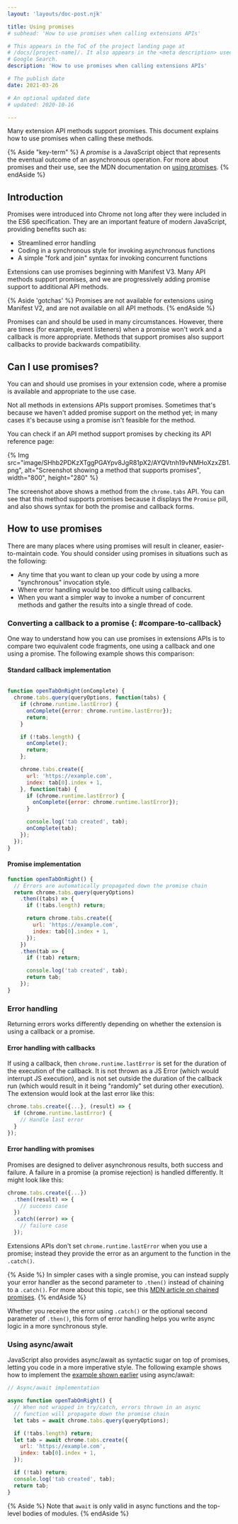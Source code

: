 ```yaml
---
layout: 'layouts/doc-post.njk'

title: Using promises
# subhead: 'How to use promises when calling extensions APIs'

# This appears in the ToC of the project landing page at
# /docs/[project-name]/. It also appears in the <meta description> used in 
# Google Search.
description: 'How to use promises when calling extensions APIs'

# The publish date
date: 2021-03-26

# An optional updated date
# updated: 2020-10-16

---
```


Many extension API methods support promises.  This document explains how to use promises when
calling these methods.

{% Aside "key-term" %}
A *promise* is a JavaScript object that represents the eventual outcome of an asynchronous
operation. For more about promises and their use, see the MDN documentation on
[using promises][mdn-promises].
{% endAside %}

## Introduction

Promises were introduced into Chrome not long after they were included in the ES6 specification.
They are an important feature of modern JavaScript, providing benefits such as:

* Streamlined error handling
* Coding in a synchronous style for invoking asynchronous functions
* A simple "fork and join" syntax for invoking concurrent functions

Extensions can use promises beginning with Manifest V3. Many API methods support promises, and we
are progressively adding promise support to additional API methods.

{% Aside 'gotchas' %}
Promises are not available for extensions using Manifest V2, and are not available on all API methods.
{% endAside  %}

Promises can and should be used in many circumstances. However, there are times (for example, event
listeners) when a promise won't work and a callback is more appropriate. Methods that support
promises also support callbacks to provide backwards compatibility.

## Can I use promises?

You can and should use promises in your extension code, where a promise is available and appropriate
to the use case.

Not all methods in extensions APIs support promises. Sometimes that's because we haven't added
promise support on the method yet; in many cases it's because using a promise isn't feasible for the
method.

You can check if an API method support promises by checking its API reference page:
 
{% Img src="image/SHhb2PDKzXTggPGAYpv8JgR81pX2/AYQVtnh19vNMHoXzxZB1.png", alt="Screenshot showing a
method that supports promises", width="800", height="280" %}

The screenshot above shows a method from the `chrome.tabs` API. You can see that this method
supports promises because it displays the `Promise` pill, and also shows syntax for both the promise
and callback forms.

## How to use promises

There are many places where using promises will result in cleaner, easier-to-maintain code. You
should consider using promises in situations such as the following:

* Any time that you want to clean up your code by using a more "synchronous" invocation style.
* Where error handling would be too difficult using callbacks.
* When you want a simpler way to invoke a number of concurrent methods and gather the results into a single thread of code.

### Converting a callback to a promise {: #compare-to-callback}

One way to understand how you can use promises in extensions APIs is to compare two equivalent code
fragments, one using a callback and one using a promise. The following example shows this
comparison:

<!--
// --- Standard callback implementation ---
// --- Promise implementation ---
-->

#### Standard callback implementation

```js

function openTabOnRight(onComplete) {
  chrome.tabs.query(queryOptions, function(tabs) {
    if (chrome.runtime.lastError) {
      onComplete({error: chrome.runtime.lastError});
      return;
    }

    if (!tabs.length) {
      onComplete();
      return;
    };

    chrome.tabs.create({
      url: 'https://example.com',
      index: tab[0].index + 1,
    }, function(tab) {
      if (chrome.runtime.lastError) {
        onComplete({error: chrome.runtime.lastError});
      }

      console.log('tab created', tab);
      onComplete(tab);
    });
  });
}
```

#### Promise implementation

```js
function openTabOnRight() {
  // Errors are automatically propagated down the promise chain
  return chrome.tabs.query(queryOptions)
    .then((tabs) => {
      if (!tabs.length) return;

      return chrome.tabs.create({
        url: 'https://example.com',
        index: tab[0].index + 1,
      });
    })
    .then(tab => {
      if (!tab) return;

      console.log('tab created', tab);
      return tab;
    });
}
```


### Error handling

Returning errors works differently depending on whether the extension is using a callback or a
promise.

#### Error handling with callbacks

If using a callback, then `chrome.runtime.lastError` is set for the duration of the execution of the
callback. It is not thrown as a JS Error (which would interrupt JS execution), and is not set
outside the duration of the callback run (which would result in it being "randomly" set during other
execution).  The extension would look at the last error like this:

```js
chrome.tabs.create({...}, (result) => {
  if (chrome.runtime.lastError) {
    // Handle last error
  }
});
```

#### Error handling with promises

Promises are designed to deliver asynchronous results, both success and failure.  A failure in a
promise (a promise rejection) is handled differently.  It might look like this:

```js
chrome.tabs.create({...})
  .then((result) => {
    // success case
  })
  .catch((error) => {
    // failure case
  });
```

Extensions APIs don't set `chrome.runtime.lastError` when you use a promise; instead they provide
the error as an argument to the function in the `.catch()`.

{% Aside %}
In simpler cases with a single promise, you can instead supply your error handler as the second
parameter to `.then()` instead of chaining to a `.catch()`. For more about this topic, see this [MDN
article on chained promises][mdn-promise-chain].
{% endAside %}

Whether you receive the error using `.catch()` or the optional second parameter of `.then()`,
this form of error handling helps you write async logic in a more synchronous style.

### Using async/await

JavaScript also provides async/await as syntactic sugar on top of promises, letting you code in a more
imperative style. The following example shows how to implement the [example shown
earlier](#compare-to-callback) using async/await:

```js
// Async/await implementation

async function openTabOnRight() {
  // When not wrapped in try/catch, errors thrown in an async
  // function will propagate down the promise chain
  let tabs = await chrome.tabs.query(queryOptions);

  if (!tabs.length) return;
  let tab = await chrome.tabs.create({
    url: 'https://example.com',
    index: tab[0].index + 1,
  });

  if (!tab) return;
  console.log('tab created', tab);
  return tab;
}
```

{% Aside %}
Note that `await` is only valid in async functions and the top-level bodies of modules.
{% endAside %}

[mdn-promise-chain]: https://developer.mozilla.org/en-US/docs/Web/JavaScript/Reference/Global_Objects/Promise#chained_promises
[mdn-promises]: https://developer.mozilla.org/en-US/docs/Web/JavaScript/Guide/Using_promises
[api-tabs-methods]: /docs/extensions/reference/tabs/#methods
